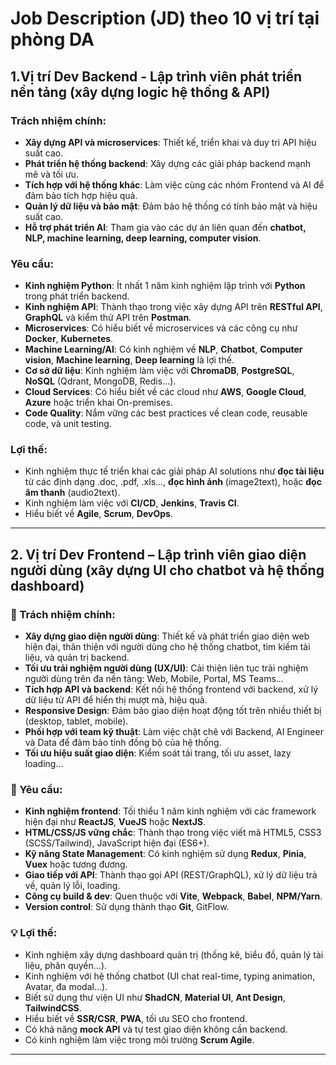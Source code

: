 # Job Description (JD) theo 10 vị trí tại phòng DA

## 1.Vị trí Dev Backend - Lập trình viên phát triển nền tảng (xây dựng logic hệ thống & API)
### Trách nhiệm chính:
- **Xây dựng API và microservices**: Thiết kế, triển khai và duy trì API hiệu suất cao.
- **Phát triển hệ thống backend**: Xây dựng các giải pháp backend mạnh mẽ và tối ưu.
- **Tích hợp với hệ thống khác**: Làm việc cùng các nhóm Frontend và AI để đảm bảo tích hợp hiệu quả.
- **Quản lý dữ liệu và bảo mật**: Đảm bảo hệ thống có tính bảo mật và hiệu suất cao.
- **Hỗ trợ phát triển AI**: Tham gia vào các dự án liên quan đến **chatbot, NLP, machine learning, deep learning, computer vision**.

### Yêu cầu:
- **Kinh nghiệm Python**: Ít nhất 1 năm kinh nghiệm lập trình với **Python** trong phát triển backend.
- **Kinh nghiệm API**: Thành thạo trong việc xây dựng API trên **RESTful API**, **GraphQL** và kiểm thử API trên **Postman**.
- **Microservices**: Có hiểu biết về microservices và các công cụ như **Docker**, **Kubernetes**.
- **Machine Learning/AI**: Có kinh nghiệm về **NLP**, **Chatbot**, **Computer vision**, **Machine learning**, **Deep learning** là lợi thế.
- **Cơ sở dữ liệu**: Kinh nghiệm làm việc với **ChromaDB**, **PostgreSQL**, **NoSQL** (Qdrant, MongoDB, Redis...).
- **Cloud Services**: Có hiểu biết về các cloud như **AWS**, **Google Cloud**, **Azure** hoặc triển khai On-premises.
- **Code Quality**: Nắm vững các best practices về clean code, reusable code, và unit testing.

### Lợi thế:
- Kinh nghiệm thực tế triển khai các giải pháp AI solutions như **đọc tài liệu** từ các định dạng .doc, .pdf, .xls..., **đọc hình ảnh** (image2text), hoặc **đọc âm thanh** (audio2text).
- Kinh nghiệm làm việc với **CI/CD**, **Jenkins**, **Travis CI**.
- Hiểu biết về **Agile**, **Scrum**, **DevOps**.

---
## 2. Vị trí Dev Frontend – Lập trình viên giao diện người dùng (xây dựng UI cho chatbot và hệ thống dashboard)
### 🎯 Trách nhiệm chính:
- **Xây dựng giao diện người dùng**: Thiết kế và phát triển giao diện web hiện đại, thân thiện với người dùng cho hệ thống chatbot, tìm kiếm tài liệu, và quản trị backend.
- **Tối ưu trải nghiệm người dùng (UX/UI)**: Cải thiện liên tục trải nghiệm người dùng trên đa nền tảng: Web, Mobile, Portal, MS Teams...
- **Tích hợp API và backend**: Kết nối hệ thống frontend với backend, xử lý dữ liệu từ API để hiển thị mượt mà, hiệu quả.
- **Responsive Design**: Đảm bảo giao diện hoạt động tốt trên nhiều thiết bị (desktop, tablet, mobile).
- **Phối hợp với team kỹ thuật**: Làm việc chặt chẽ với Backend, AI Engineer và Data để đảm bảo tính đồng bộ của hệ thống.
- **Tối ưu hiệu suất giao diện**: Kiểm soát tải trang, tối ưu asset, lazy loading...

### 🧠 Yêu cầu:
- **Kinh nghiệm frontend**: Tối thiểu 1 năm kinh nghiệm với các framework hiện đại như **ReactJS**, **VueJS** hoặc **NextJS**.
- **HTML/CSS/JS vững chắc**: Thành thạo trong việc viết mã HTML5, CSS3 (SCSS/Tailwind), JavaScript hiện đại (ES6+).
- **Kỹ năng State Management**: Có kinh nghiệm sử dụng **Redux**, **Pinia**, **Vuex** hoặc tương đương.
- **Giao tiếp với API**: Thành thạo gọi API (REST/GraphQL), xử lý dữ liệu trả về, quản lý lỗi, loading.
- **Công cụ build & dev**: Quen thuộc với **Vite**, **Webpack**, **Babel**, **NPM/Yarn**.
- **Version control**: Sử dụng thành thạo **Git**, GitFlow.

### 💡 Lợi thế:
- Kinh nghiệm xây dựng dashboard quản trị (thống kê, biểu đồ, quản lý tài liệu, phân quyền...).
- Kinh nghiệm với hệ thống chatbot (UI chat real-time, typing animation, Avatar, đa modal...).
- Biết sử dụng thư viện UI như **ShadCN**, **Material UI**, **Ant Design**, **TailwindCSS**.
- Hiểu biết về **SSR/CSR**, **PWA**, tối ưu SEO cho frontend.
- Có khả năng **mock API** và tự test giao diện không cần backend.
- Có kinh nghiệm làm việc trong môi trường **Scrum Agile**.

---
